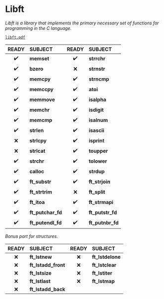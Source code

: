 # **Libft**

*Libft is a library that implements the primary necessary set of functions for programming in the C language.*

[`libft.pdf`](./libft_(new).en.pdf)

| READY | SUBJECT | READY | SUBJECT |
|:-----:|:--------|:-----:|:--------|
| ✔️ | **memset** | ✔️ | **strrchr**
| ✔️ | **bzero** | ❌ | **strnstr**
| ✔️ | **memcpy** | ✔️ | **strncmp**
| ✔️ | **memccpy** | ✔️ | **atoi**
| ✔️ | **memmove** | ✔️ | **isalpha**
| ✔️ | **memchr** | ✔️ | **isdigit**
| ✔️ | **memcmp** | ✔️ | **isalnum**
| ✔️ | **strlen** | ✔️ | **isascii**
| ❌ | **strlcpy** | ✔️ | **isprint**
| ❌ | **strlcat** | ✔️ | **toupper**
| ✔️ | **strchr** | ✔️ | **tolower**
| ✔️ | **calloc** | ✔️ | **strdup**
| ✔️ | **ft_substr** | ✔️ | **ft_strjoin**
| ✔️ | **ft_strtrim** | ❌ | **ft_split**
| ✔️ | **ft_itoa** | ✔️ | **ft_strmapi**
| ✔️ | **ft_putchar_fd** | ✔️ | **ft_putstr_fd**
| ✔️ | **ft_putendl_fd** | ✔️ | **ft_putnbr_fd**

*Bonus part for structures.*

| READY | SUBJECT | READY | SUBJECT |
|:-----:|:--------|:-----:|:--------|
| ❌ | **ft_lstnew** | ❌ | **ft_lstdelone**
| ❌ | **ft_lstadd_front** | ❌ | **ft_lstclear**
| ❌ | **ft_lstsize** | ❌ | **ft_lstiter**
| ❌ | **ft_lstlast** | ❌ | **ft_lstmap**
| ❌ | **ft_lstadd_back**
